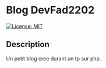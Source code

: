 # Blog DevFad2202

[![License: MIT](https://img.shields.io/badge/License-MIT-yellow.svg)](https://opensource.org/licenses/MIT)

## Description

Un petit blog cree durant un tp sur php.
